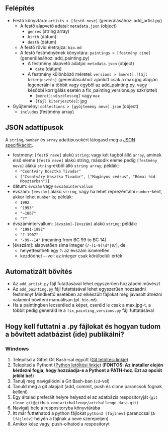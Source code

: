 ## Felépítés
- Festő könyvtára: `artists > [festő neve]` (generálásához: add_artist.py)
	- A festő alapvető adatai: `metadata.json` (object)
		- `genres` (string array)
		- `birth` (dátum)
		- `death` (dátum)
	- A festő rövid életrajza: `bio.md`
	- A festő festményének könyvtára: `paintings > [festmény címe]` (generálásához: add_painting.py)
		- A festmény alapvető adatjai: `metadata.json` (object)
			- `date` (dátum)
		- A festmény különbözö méretei: `versions > [méret].[fájl kiterjesztés]` (generálásukhoz ajánlott csak a max.jpg alapján legenerálni a többit vagy egyből az add_painting.py, vagy későbbi korrigálás esetén a fix_painting_versions.py szkripttel)
			- `[méret]`: `w[szélesség]` vagy `max`
			- `[fájl kiterjesztés]`: jpg
- Gyűjtemény: `collections > [gyűjtemény neve].json` (object)
	- `includes` (festmény array)

## JSON adattípusok
A `string`, `number` és `array` adattípusokért látogasd meg a [JSON specifikációt](https://json.org/).
- festmény: `[festő neve]` alakú `string`; vagy két tagból álló `array`, aminek első eleme `[festő neve]` alakú string, második eleme pedig `[festmény neve]` alakú `string`-ekből álló `string array`; példák:
	- `"Csontváry Kosztka Tivadar"`
	- `["Csontváry Kosztka Tivadar", ["Magányos cédrus", "Római híd Mosztarban"]]`
- dátum: `évszám` vagy `évszámintervallum`
- évszám: `[évszám]` alakú `string`, vagy ha lehet reprezentálni `number`-ként, akkor lehet `number` is; példák:
	- `1992`
	- `"1993"`
	- `"~1867"`
	- `"?"`
- évszámintervallum: `[évszám]-[évszám]` alakú `string`; példák:
	- `"1991-1992"`
	- `"?-1907"`
	- `"-99--14"` (meaning from BC 99 to BC 14)
- \[évszám\]: alapvetően sima integer (`/-[1-9]\d*|0/`), de
	- helyettesítheti egy `?`: az évszám ismeretlen 
	- kezdődhet `~`-vel: az integer csak körülbelüli érték

## Automatizált bővítés
- Az `add_artist.py` fájl futattasával lehet egyszerűen hozzáadni művészt
- Az `add_painting.py` fájl futattásával lehet egyszerűen hozzáadni festményt
Mindkettő esetében az elkészült fájlokat még javasolt átnézni valamint bővíteni manuálisan (pl. `bio.md`).
- Ha a paintingben lecseréled a képet, cseréld le csak a max.jpg-t, a többit pedig generáld le a `fix_painting_versions.py` fájl futtatásával

## Hogy kell futtatni a .py fájlokat és hogyan tudom a bővített adatbázist (ide) publikálni?
### Windows
1. Telepítsd a Gittet Git Bash-sal együtt ([Git letöltési linkje](https://git-scm.com/download/win))
2. Telepítsd a Pythont ([Python letöltési linkje](https://www.python.org/downloads/)) (**FONTOS: Az installer elején kérdezni fogja, hogy hozzáadja-e a Pythont a PATH-hoz. Ezt az opciót jelöld be!**)
3. Tanulj meg navigálódni a Git Bash-ban (`cd`-vel)
4. Tanuld meg a git alapjait (add, commit, push és clone parancsok fognak kelleni)
5. Egy általad preferált helyre helyezd el az adatbázis respositoryját (`git clone git@github.com:artchallenge/artchallenge-data.git`)
6. Navigálj bele a respositoryba könyvtárába
7. Itt már futtathatod a python fájlokat `python3 [fájlnév]` paranccsal (a `[fájlnév]` helyén a fájlnak a neve szerepeljen)
8. Amikor kész vagy, push-olhatod a respositoryt
